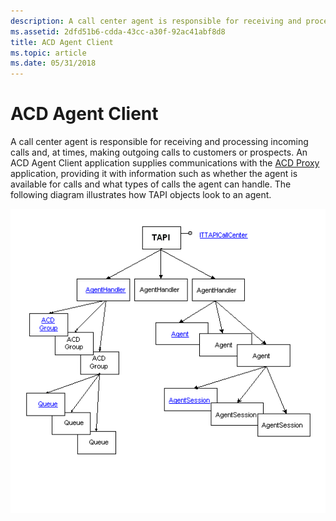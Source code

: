 ```yaml
---
description: A call center agent is responsible for receiving and processing incoming calls and, at times, making outgoing calls to customers or prospects.
ms.assetid: 2dfd51b6-cdda-43cc-a30f-92ac41abf8d8
title: ACD Agent Client
ms.topic: article
ms.date: 05/31/2018
---
```


# ACD Agent Client

A call center agent is responsible for receiving and processing incoming calls and, at times, making outgoing calls to customers or prospects. An ACD Agent Client application supplies communications with the [ACD Proxy](acd-proxy.md) application, providing it with information such as whether the agent is available for calls and what types of calls the agent can handle. The following diagram illustrates how TAPI objects look to an agent.

![tapi and call center agents](images/cc-agvw.png)

 

 



